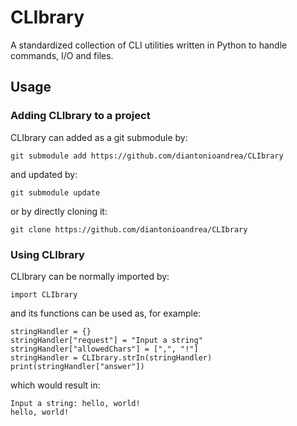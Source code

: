 # CLIbrary

A standardized collection of CLI utilities written in Python to handle commands, I/O and files.

## Usage

### Adding CLIbrary to a project

CLIbrary can added as a git submodule by:

	git submodule add https://github.com/diantonioandrea/CLIbrary

and updated by:

	git submodule update

or by directly cloning it:

	git clone https://github.com/diantonioandrea/CLIbrary

### Using CLIbrary

CLIbrary can be normally imported by:

	import CLIbrary

and its functions can be used as, for example:

	stringHandler = {}
	stringHandler["request"] = "Input a string"
	stringHandler["allowedChars"] = [",", "!"]
	stringHandler = CLIbrary.strIn(stringHandler)
	print(stringHandler["answer"])

which would result in:

	Input a string: hello, world!
	hello, world!
